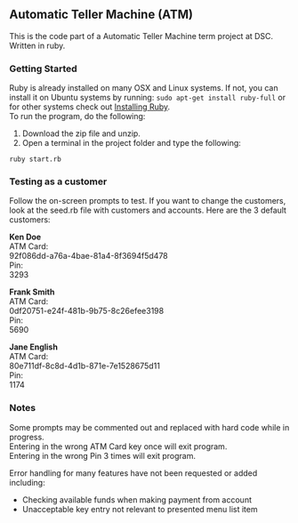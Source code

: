 ## Automatic Teller Machine (ATM)
This is the code part of a Automatic Teller Machine term project at DSC. Written in ruby.

### Getting Started
Ruby is already installed on many OSX and Linux systems. If not, you can install it on Ubuntu systems by running: ```sudo apt-get install ruby-full``` or for other systems check out [Installing Ruby](https://www.ruby-lang.org/en/documentation/installation/ "Installing Ruby").  
To run the program, do the following:  

1. Download the zip file and unzip.  
2. Open a terminal in the project folder and type the following:
```
ruby start.rb
```  

### Testing as a customer
Follow the on-screen prompts to test. If you want to change the customers, look at the seed.rb file with customers and accounts. Here are the 3 default customers:

**Ken Doe**  
ATM Card:  
92f086dd-a76a-4bae-81a4-8f3694f5d478  
Pin:  
3293

**Frank Smith**  
ATM Card:  
0df20751-e24f-481b-9b75-8c26efee3198  
Pin:  
5690  

**Jane English**  
ATM Card:  
80e711df-8c8d-4d1b-871e-7e1528675d11  
Pin:   
1174  


### Notes
Some prompts may be commented out and replaced with hard code while in progress.  
Entering in the wrong ATM Card key once will exit program.  
Entering in the wrong Pin 3 times will exit program.  

Error handling for many features have not been requested or added including:  

- Checking available funds when making payment from account  
- Unacceptable key entry not relevant to presented menu list item
